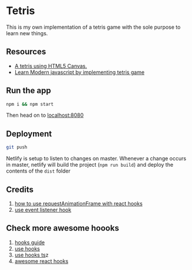 # Tetris

This is my own implementation of a tetris game with the sole purpose to learn new things.

## Resources

- [A tetris using HTML5 Canvas.](https://github.com/CharlieGreenman/Html5Tetris)
- [Learn Modern javascript by implementing tetris game](https://medium.com/@michael.karen/learning-modern-javascript-with-tetris-92d532bcd057)

## Run the app

```sh
npm i && npm start
```

Then head on to [localhost:8080](localhost:8080)

## Deployment

```sh
git push
```

Netlify is setup to listen to changes on master. Whenever a change occurs in master, netlify will build the project (`npm run build`) and deploy the contents of the `dist` folder

## Credits

1. [how to use requestAnimationFrame with react hooks](https://css-tricks.com/using-requestanimationframe-with-react-hooks/)
2. [use event listener hook](https://usehooks.com/useEventListener/)

## Check more awesome hoooks

1. [hooks guide](https://hooks-guide.netlify.app/)
2. [use hooks](https://usehooks.com/)
3. [use hooks ts](https://usehooks-typescript.com/)z
4. [awesome react hooks](https://github.com/rehooks/awesome-react-hooks)
